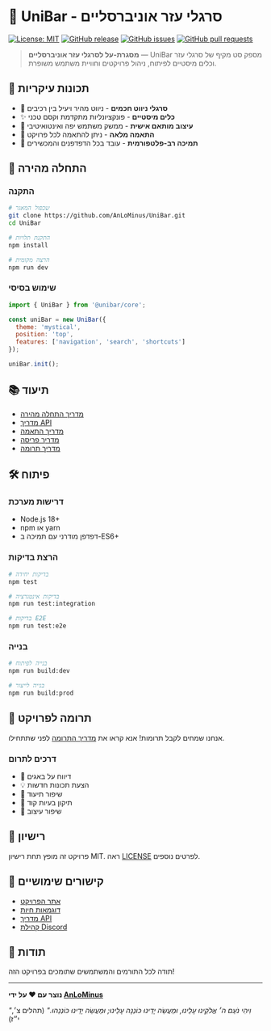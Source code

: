 # 🧭 UniBar - סרגלי עזר אוניברסליים

[![License: MIT](https://img.shields.io/badge/License-MIT-yellow.svg)](https://opensource.org/licenses/MIT)
[![GitHub release](https://img.shields.io/github/release/AnLoMinus/UniBar.svg)](https://github.com/AnLoMinus/UniBar/releases)
[![GitHub issues](https://img.shields.io/github/issues/AnLoMinus/UniBar.svg)](https://github.com/AnLoMinus/UniBar/issues)
[![GitHub pull requests](https://img.shields.io/github/issues-pr/AnLoMinus/UniBar.svg)](https://github.com/AnLoMinus/UniBar/pulls)

> **מסגרת-על לסרגלי עזר אוניברסליים** — UniBar מספק סט מקיף של סרגלי עזר וכלים מיסטיים לפיתוח, ניהול פרויקטים וחוויית משתמש משופרת.

## 🌟 תכונות עיקריות

- 🧭 **סרגלי ניווט חכמים** - ניווט מהיר ויעיל בין רכיבים
- ✨ **כלים מיסטיים** - פונקציונליות מתקדמת וקסם טכני
- 🎨 **עיצוב מותאם אישית** - ממשק משתמש יפה ואינטואיטיבי
- 🔧 **התאמה מלאה** - ניתן להתאמה לכל פרויקט
- 📱 **תמיכה רב-פלטפורמית** - עובד בכל הדפדפנים והמכשירים

## 🚀 התחלה מהירה

### התקנה

```bash
# שכפול המאגר
git clone https://github.com/AnLoMinus/UniBar.git
cd UniBar

# התקנת תלויות
npm install

# הרצה מקומית
npm run dev
```

### שימוש בסיסי

```javascript
import { UniBar } from '@unibar/core';

const uniBar = new UniBar({
  theme: 'mystical',
  position: 'top',
  features: ['navigation', 'search', 'shortcuts']
});

uniBar.init();
```

## 📚 תיעוד

- [מדריך התחלה מהירה](docs/GETTING_STARTED.md)
- [מדריך API](docs/API.md)
- [מדריך התאמה](docs/CUSTOMIZATION.md)
- [מדריך פריסה](docs/DEPLOYMENT.md)
- [מדריך תרומה](CONTRIBUTING.md)

## 🛠️ פיתוח

### דרישות מערכת

- Node.js 18+
- npm או yarn
- דפדפן מודרני עם תמיכה ב-ES6+

### הרצת בדיקות

```bash
# בדיקות יחידה
npm test

# בדיקות אינטגרציה
npm run test:integration

# בדיקות E2E
npm run test:e2e
```

### בנייה

```bash
# בנייה לפיתוח
npm run build:dev

# בנייה לייצור
npm run build:prod
```

## 🤝 תרומה לפרויקט

אנחנו שמחים לקבל תרומות! אנא קראו את [מדריך התרומה](CONTRIBUTING.md) לפני שתתחילו.

### דרכים לתרום

- 🐛 דיווח על באגים
- 💡 הצעת תכונות חדשות
- 📝 שיפור תיעוד
- 🔧 תיקון בעיות קוד
- 🎨 שיפור עיצוב

## 📄 רישיון

פרויקט זה מופץ תחת רישיון MIT. ראה [LICENSE](LICENSE) לפרטים נוספים.

## 🔗 קישורים שימושיים

- [אתר הפרויקט](https://anlominus.github.io/UniBar/)
- [דוגמאות חיות](https://anlominus.github.io/UniBar/examples)
- [מדריך API](https://anlominus.github.io/UniBar/api)
- [קהילת Discord](https://discord.gg/unibar)

## 🙏 תודות

תודה לכל התורמים והמשתמשים שתומכים בפרויקט הזה!

---

**נוצר עם ❤️ על ידי [AnLoMinus](https://github.com/AnLoMinus)**

*"וִיהִי נֹעַם ה׳ אֱלֹקֵינוּ עָלֵינוּ, וּמַעֲשֵׂה יָדֵינוּ כּוֹנְנָה עָלֵינוּ; וּמַעֲשֵׂה יָדֵינוּ כּוֹנְנֵהוּ."* (תהלים צ׳, י״ז)
